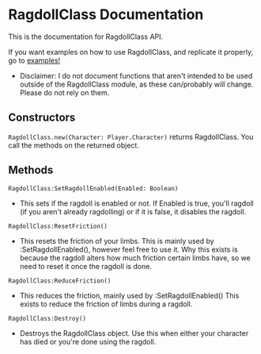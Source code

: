 # RagdollClass Documentation
 This is the documentation for RagdollClass API.
 
 If you want examples on how to use RagdollClass, and replicate it properly, go to [examples!](https://github.com/aku-e/RagdollClass/blob/master/docs/examples)

- Disclaimer: I do not document functions that aren't intended to be used outside of the RagdollClass module, as these can/probably will change. Please do not rely on them.

## Constructors
 ``RagdollClass.new(Character: Player.Character)``
 returns RagdollClass. You call the methods on the returned object.
 
## Methods
 ``RagdollClass:SetRagdollEnabled(Enabled: Boolean)``
 - This sets if the ragdoll is enabled or not. If Enabled is true, you'll ragdoll (if you aren't already ragdolling) or if it is false, it disables the ragdoll.
 
 ``RagdollClass:ResetFriction()``
 - This resets the friction of your limbs. This is mainly used by :SetRagdollEnabled(), however feel free to use it.
 Why this exists is because the ragdoll alters how much friction certain limbs have, so we need to reset it once the ragdoll is done.
 
 ``RagdollClass:ReduceFriction()``
 - This reduces the friction, mainly used by :SetRagdollEnabled()
 This exists to reduce the friction of limbs during a ragdoll.

 ``RagdollClass:Destroy()``
 - Destroys the RagdollClass object. Use this when either your character has died or you're done using the ragdoll.
